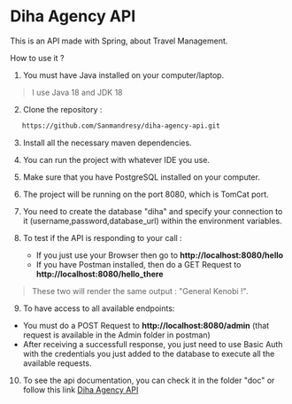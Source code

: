 # Diha Agency API

This is an API made with Spring, about Travel Management.

How to use it ?

 1) You must have Java installed on your computer/laptop.
  > I use Java 18 and JDK 18
  
 2) Clone the repository :
 
 ```sh
    https://github.com/Sanmandresy/diha-agency-api.git
 ```
 
 3) Install all the necessary maven dependencies.
 
 4) You can run the project with whatever IDE you use.
 
 5) Make sure that you have PostgreSQL installed on your computer.
 
 6) The project will be running on the port 8080, which is TomCat port.
 
 7) You need to create the database "diha" and specify your connection to it (username,password,database_url) within the environment variables.
 
 8) To test if the API is responding to your call :
 
    - If you just use your Browser then go to **http://localhost:8080/hello**
    - If you have Postman installed, then do a GET Request to **http://localhost:8080/hello_there**
   
  > These two will render the same output : "General Kenobi !".
  
 9) To have access to all available endpoints:
  
  - You must do a POST Request to **http://localhost:8080/admin** (that request is available in the Admin folder in postman)
  - After receiving a successfull response, you just need to use Basic Auth with the credentials you just added to the database to execute all the available requests.
  
 10) To see the api documentation, you can check it in the folder "doc" or follow this link  [Diha Agency API](https://petstore.swagger.io/?url=https://raw.githubusercontent.com/Sanmandresy/diha-agency-api/master/doc/api.yaml)
